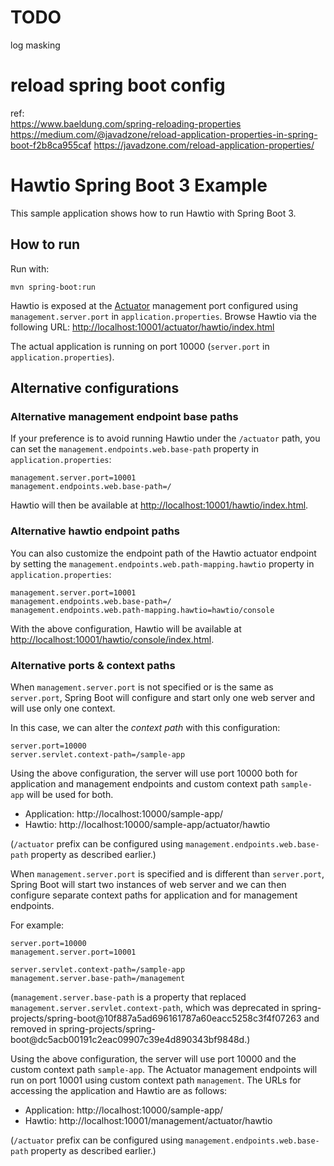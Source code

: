 # TODO
  log masking  
# reload spring boot config
ref:  
  https://www.baeldung.com/spring-reloading-properties
  https://medium.com/@javadzone/reload-application-properties-in-spring-boot-f2b8ca955caf
  https://javadzone.com/reload-application-properties/
# Hawtio Spring Boot 3 Example

This sample application shows how to run Hawtio with Spring Boot 3.

## How to run

Run with:

```console
mvn spring-boot:run
```

Hawtio is exposed at the [Actuator](https://docs.spring.io/spring-boot/docs/latest/reference/html/production-ready-endpoints.html) management port configured using
`management.server.port` in `application.properties`. Browse Hawtio via the following URL: <http://localhost:10001/actuator/hawtio/index.html>

The actual application is running on port 10000 (`server.port` in `application.properties`).

## Alternative configurations

### Alternative management endpoint base paths

If your preference is to avoid running Hawtio under the `/actuator` path, you can set the `management.endpoints.web.base-path` property in `application.properties`:

```properties
management.server.port=10001
management.endpoints.web.base-path=/
```

Hawtio will then be available at <http://localhost:10001/hawtio/index.html>.

### Alternative hawtio endpoint paths

You can also customize the endpoint path of the Hawtio actuator endpoint by setting the `management.endpoints.web.path-mapping.hawtio` property in `application.properties`:

```properties
management.server.port=10001
management.endpoints.web.base-path=/
management.endpoints.web.path-mapping.hawtio=hawtio/console
```

With the above configuration, Hawtio will be available at <http://localhost:10001/hawtio/console/index.html>.

### Alternative ports & context paths

When `management.server.port` is not specified or is the same as `server.port`, Spring Boot will configure and start only one web server and will use only one context.

In this case, we can alter the _context path_ with this configuration:

```properties
server.port=10000
server.servlet.context-path=/sample-app
```

Using the above configuration, the server will use port 10000 both for application and management endpoints and custom context path `sample-app` will be used for both.

- Application: http://localhost:10000/sample-app/
- Hawtio: http://localhost:10000/sample-app/actuator/hawtio

(`/actuator` prefix can be configured using `management.endpoints.web.base-path` property as described earlier.)

When `management.server.port` is specified and is different than `server.port`, Spring Boot will start two instances of web server and we can then configure separate context paths for application and for management endpoints.

For example:

```properties
server.port=10000
management.server.port=10001

server.servlet.context-path=/sample-app
management.server.base-path=/management
```

(`management.server.base-path` is a property that replaced `management.server.servlet.context-path`, which was deprecated in spring-projects/spring-boot@10f887a5ad696161787a60eacc5258c3f4f07263 and removed in spring-projects/spring-boot@dc5acb00191c2eac09907c39e4d890343bf9848d.)

Using the above configuration, the server will use port 10000 and the custom context path `sample-app`.
The Actuator management endpoints will run on port 10001 using custom context path `management`.
The URLs for accessing the application and Hawtio are as follows:

- Application: http://localhost:10000/sample-app/
- Hawtio: http://localhost:10001/management/actuator/hawtio

(`/actuator` prefix can be configured using `management.endpoints.web.base-path` property as described earlier.)
